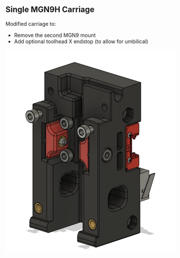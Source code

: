 ## <B>Single MGN9H Carriage</B>

Modified carriage to:
* Remove the second MGN9 mount
* Add optional toolhead X endstop (to allow for umbilical)

![Single_MGN9G_Carriage](Images/Single_MGN9H_Carriage.png)  
